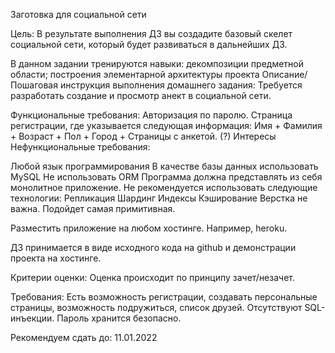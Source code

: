 Заготовка для социальной сети

Цель:
    В результате выполнения ДЗ вы создадите базовый скелет социальной сети, который будет развиваться в дальнейших ДЗ.

В данном задании тренируются навыки:
    декомпозиции предметной области;
    построения элементарной архитектуры проекта
    Описание/Пошаговая инструкция выполнения домашнего задания:
    Требуется разработать создание и просмотр анект в социальной сети.

Функциональные требования:
    Авторизация по паролю.
    Страница регистрации, где указывается следующая информация:
    Имя +
    Фамилия +
    Возраст +
    Пол +
    Город +
    Страницы с анкетой. (?)
    Интересы
    Нефункциональные требования:

Любой язык программирования
В качестве базы данных использовать MySQL
Не использовать ORM
Программа должна представлять из себя монолитное приложение.
Не рекомендуется использовать следующие технологии:
    Репликация
    Шардинг
    Индексы
    Кэширование
Верстка не важна. Подойдет самая примитивная.

Разместить приложение на любом хостинге. Например, heroku.

ДЗ принимается в виде исходного кода на github и демонстрации проекта на хостинге.

Критерии оценки:
Оценка происходит по принципу зачет/незачет.

Требования:
Есть возможность регистрации, создавать персональные страницы, возможность подружиться, список друзей.
Отсутствуют SQL-инъекции.
Пароль хранится безопасно.

Рекомендуем сдать до: 11.01.2022
